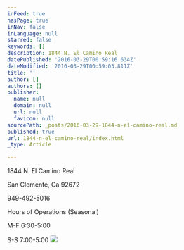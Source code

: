 ```yaml
---
inFeed: true
hasPage: true
inNav: false
inLanguage: null
starred: false
keywords: []
description: 1844 N. El Camino Real
datePublished: '2016-03-29T00:59:16.634Z'
dateModified: '2016-03-29T00:59:03.811Z'
title: ''
author: []
authors: []
publisher:
  name: null
  domain: null
  url: null
  favicon: null
sourcePath: _posts/2016-03-29-1844-n-el-camino-real.md
published: true
url: 1844-n-el-camino-real/index.html
_type: Article

---
```

1844 N. El Camino Real

San Clemente, Ca 92672 

949-492-5016

Hours of Operations (Seasonal)

M-F  6:30-5:00

S-S   7:00-5:00
![](https://the-grid-user-content.s3-us-west-2.amazonaws.com/94d0533d-f5a2-4ed7-9008-96409ec4d5ec.jpg)